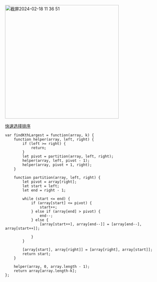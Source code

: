 <img width="375" alt="截屏2024-02-18 11 36 51" src="https://github.com/xkong-study/gucheng_algorithm/assets/100473178/d7d56a90-4c23-4656-a982-f9324489951e">      

[快速选择排序](https://www.google.com/search?q=%E5%BF%AB%E9%80%9F%E9%80%89%E6%8B%A9%E6%8E%92%E5%BA%8F+%E5%8A%A8%E7%94%BB&oq=%E5%BF%AB%E9%80%9F%E9%80%89%E6%8B%A9%E6%8E%92%E5%BA%8F+%E5%8A%A8%E7%94%BB&gs_lcrp=EgZjaHJvbWUyBggAEEUYOdIBCDI4MTJqMGo0qAIAsAIA&sourceid=chrome&ie=UTF-8#fpstate=ive&vld=cid:e60cfd84,vid:duln2xAZhBA,st:0)

```code
var findKthLargest = function(array, k) {
    function helper(array, left, right) {
        if (left >= right) {
            return;
        }
        let pivot = partition(array, left, right);
        helper(array, left, pivot - 1);
        helper(array, pivot + 1, right);
    }

    function partition(array, left, right) {
        let pivot = array[right];
        let start = left;
        let end = right - 1;

        while (start <= end) {
            if (array[start] <= pivot) {
                start++;
            } else if (array[end] > pivot) {
                end--;
            } else {
                [array[start++], array[end--]] = [array[end--], array[start++]];

            }
        }

        [array[start], array[right]] = [array[right], array[start]];
        return start;
    }

    helper(array, 0, array.length - 1);
    return array[array.length-k];
};
```
